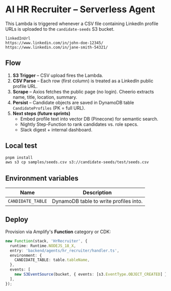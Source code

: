 # AI HR Recruiter – Serverless Agent

This Lambda is triggered whenever a CSV file containing LinkedIn profile URLs is uploaded to the `candidate-seeds` S3 bucket.

```
linkedInUrl
https://www.linkedin.com/in/john-doe-12345/
https://www.linkedin.com/in/jane-smith-54321/
```

## Flow
1. **S3 Trigger** – CSV upload fires the Lambda.
2. **CSV Parse** – Each row (first column) is treated as a LinkedIn public profile URL.
3. **Scrape** – Axios fetches the public page (no login). Cheerio extracts name, title, location, summary.
4. **Persist** – Candidate objects are saved in DynamoDB table `CandidateProfiles` (PK = full URL).
5. **Next steps (future sprints)**
   - Embed profile text into vector DB (Pinecone) for semantic search.
   - Nightly Step-Function to rank candidates vs. role specs.
   - Slack digest + internal dashboard.

## Local test
```bash
pnpm install
aws s3 cp samples/seeds.csv s3://candidate-seeds/test/seeds.csv
```

## Environment variables
| Name | Description |
|------|-------------|
| `CANDIDATE_TABLE` | DynamoDB table to write profiles into. |

## Deploy
Provision via Amplify's **Function** category or CDK:
```ts
new Function(stack, 'HrRecruiter', {
  runtime: Runtime.NODEJS_18_X,
  entry: 'backend/agents/hr_recruiter/handler.ts',
  environment: {
    CANDIDATE_TABLE: table.tableName,
  },
  events: [
    new S3EventSource(bucket, { events: [s3.EventType.OBJECT_CREATED] }),
  ],
});
``` 